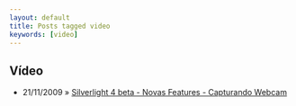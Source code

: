 ```yaml
---
layout: default
title: Posts tagged video
keywords: [video]
---
```

<h2 class="category">Vídeo</h2>
<ul class="posts">
<li>
<p>
<span class="date">21/11/2009</span> &raquo; 
<a href="/blog/silverlight-4-capturando-webcam">Silverlight 4 beta - Novas Features - Capturando Webcam</a>
</p>
</li> 
</ul>
